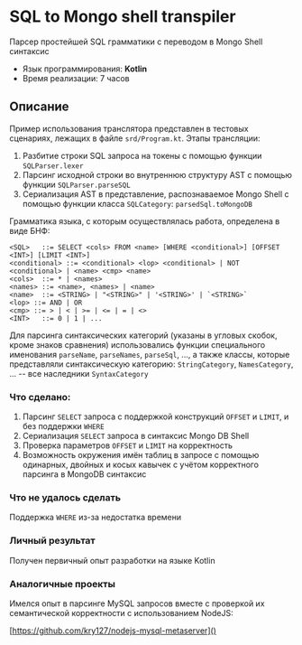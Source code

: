 # SQL to Mongo shell transpiler

Парсер простейшей SQL грамматики с переводом в Mongo Shell синтаксис

* Язык программирования: **Kotlin**
* Время реализации: 7 часов

## Описание

Пример использования транслятора представлен в тестовых сценариях, лежащих в файле `srd/Program.kt`. Этапы трансляции:
1. Разбитие строки SQL запроса на токены с помощью функции `SQLParser.lexer`
2. Парсинг исходной строки во внутреннюю структуру AST с помощью функции `SQLParser.parseSQL`
3. Сериализация AST в представление, распознаваемое Mongo Shell с помощью функции класса `SQLCategory`: `parsedSql.toMongoDB`

Грамматика языка, с которым осуществлялась работа, определена в виде БНФ:

    <SQL>   ::= SELECT <cols> FROM <name> [WHERE <conditional>] [OFFSET <INT>] [LIMIT <INT>]
    <conditional> ::= <conditional> <lop> <conditional> | NOT <conditional> | <name> <cmp> <name>
    <cols>  ::= * | <names>
    <names> ::= <name>, <names> | <name>
    <name>  ::= <STRING> | "<STRING>" | '<STRING>' | `<STRING>`
    <lop> ::= AND | OR
    <cmp> ::= > | < | >= | <= | = | <>
    <INT>   ::= 0 | 1 | ...
    
Для парсинга синтаксических категорий (указаны в угловых скобок, кроме знаков сравнения) использовались
функции специального именования `parseName`, `parseNames`, `parseSql`, ..., а также классы, которые
представляли синтаксическую категорию: `StringCategory`, `NamesCategory`, ... -- все наследники `SyntaxCategory`
### Что сделано:

1. Парсинг `SELECT` запроса с поддержкой конструкций `OFFSET` и `LIMIT`, и без поддержки `WHERE`
2. Сериализация `SELECT` запроса в синтаксис Mongo DB Shell
3. Проверка параметров `OFFSET` и `LIMIT` на корректность
4. Возможность окружения имён таблиц в запросе с помощью одинарных, двойных и косых кавычек с учётом
корректного парсинга в MongoDB синтаксис

### Что не удалось сделать
Поддержка `WHERE` из-за недостатка времени

### Личный результат
Получен первичный опыт разработки на языке Kotlin

### Аналогичные проекты

Имелся опыт в парсинге MySQL запросов вместе с проверкой их семантической корректности с использованием NodeJS:

[https://github.com/kry127/nodejs-mysql-metaserver]()